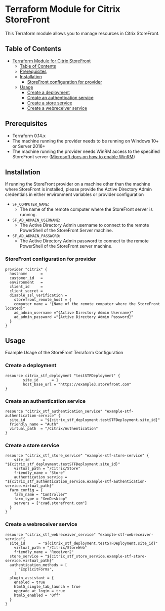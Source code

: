 # Terraform Module for Citrix StoreFront

This Terraform module allows you to manage resources in Citrix StoreFront.

## Table of Contents

- [Terraform Module for Citrix StoreFront](#terraform-module-for-citrix-storefront)
  - [Table of Contents](#table-of-contents)
  - [Prerequisites](#prerequisites)
  - [Installation](#installation)
    - [StoreFront configuration for provider](#storefront-configuration-for-provider)
  - [Usage](#usage)
    - [Create a deployment](#create-a-deployment)
    - [Create an authentication service](#create-an-authentication-service)
    - [Create a store service](#create-a-store-service)
    - [Create a webreceiver service](#create-a-webreceiver-service)

## Prerequisites

- Terraform 0.14.x
- The machine running the provider needs to be running on Windows 10+ or Server 2016+
- The machine running the provider needs WinRM access to the specified StoreFront server ([Microsoft docs on how to enable WinRM](https://learn.microsoft.com/en-us/troubleshoot/windows-server/remote/how-to-enable-windows-remote-shell))

## Installation

If running the StoreFront provider on a machine other than the machine where StoreFront is installed, please provide the Active Directory Admin credentials in either environment variables or provider configuration
  - `SF_COMPUTER_NAME`: 
      - The name of the remote computer where the StoreFront server is running.
  - `SF_AD_ADMAIN_USERNAME`: 
      - The Active Directory Admin username to connect to the remote PowerShell of the StoreFront Server machine.
  - `SF_AD_ADMAIN_PASSWORD`: 
      - The Active Directory Admin password to connect to the remote PowerShell of the StoreFront server machine.


### StoreFront configuration for provider

  ```hcl
  provider "citrix" {
    hostname      = 
    customer_id   = 
    environment   = 
    client_id     = 
    client_secret = 
    disable_ssl_verification =
      storefront_remote_host = {
      computer_name = "{Name of the remote computer where the StoreFront located}"
      ad_admin_username ="{Active Directory Admin Username}"
      ad_admin_password ="{Active Directory Admin Password}"
    }
  }
  ```


## Usage
Example Usage of the StoreFront Terraform Configuration

### Create a deployment

```hcl
resource citrix_stf_deployment "testSTFDeployment" {
		site_id      = 1
		host_base_url = "https://example3.storefront.com"
}
```

### Create an authentication service
```hcl
resource "citrix_stf_authentication_service" "example-stf-authentication-service" {
  site_id       = "${citrix_stf_deployment.testSTFDeployment.site_id}"
  friendly_name = "Auth"
  virtual_path  = "/Citrix/Authentication"
}
```

### Create a store service
```hcl
resource "citrix_stf_store_service" "example-stf-store-service" {
	site_id      = "${citrix_stf_deployment.testSTFDeployment.site_id}"
	virtual_path = "/Citrix/Store"
	friendly_name = "Store"
	authentication_service = "${citrix_stf_authentication_service.example-stf-authentication-service.virtual_path}"
  farm_config = {
    farm_name = "Controller"
    farm_type = "XenDesktop"
    servers = ["cvad.storefront.com"] 
  }
}
```

### Create a webreceiver service
```hcl
resource "citrix_stf_webreceiver_service" "example-stf-webreceiver-service"{
  site_id      = "${citrix_stf_deployment.testSTFDeployment.site_id}"
	virtual_path = "/Citrix/StoreWeb"
	friendly_name = "Receiver2"
  store_service = "${citrix_stf_store_service.example-stf-store-service.virtual_path}"
  authentication_methods = [
      "ExplicitForms", 
    ]
  plugin_assistant = {
    enabled = true
    html5_single_tab_launch = true
    upgrade_at_login = true
    html5_enabled = "Off"
  }
}
```


